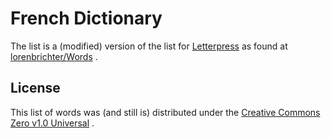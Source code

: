 # French Dictionary

The list is a (modified) version of the list for
[Letterpress](http://www.atebits.com/letterpress/) as found at
[lorenbrichter/Words](https://github.com/lorenbrichter/Words) .

## License

This list of words was (and still is) distributed under the
[Creative Commons Zero v1.0 Universal](https://github.com/lorenbrichter/Words/blob/master/LICENSE) .
